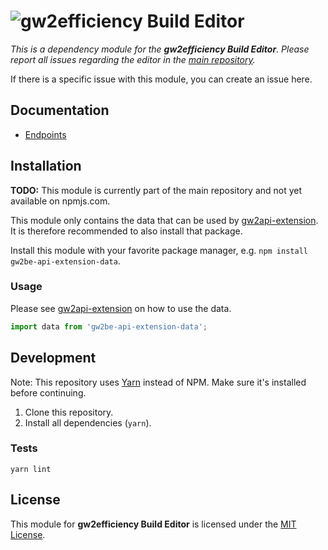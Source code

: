 # ![gw2efficiency Build Editor](docs/github-banner.png)
*This is a dependency module for the **gw2efficiency Build Editor**.
Please report all issues regarding the editor in the [main repository](https://github.com/darthmaim/gw2builds).*

If there is a specific issue with this module, you can create an issue here.


## Documentation
- [Endpoints](docs/endpoints.md)


## Installation
**TODO:** This module is currently part of the main repository and not yet available on npmjs.com.

This module only contains the data that can be used by [gw2api-extension](https://www.npmjs.com/package/gw2api-extension).
It is therefore recommended to also install that package.

Install this module with your favorite package manager, e.g. `npm install gw2be-api-extension-data`.

### Usage
Please see [gw2api-extension](https://www.npmjs.com/package/gw2api-extension) on how to use the data.
```javascript
import data from 'gw2be-api-extension-data';
```


## Development
Note: This repository uses [Yarn](https://yarnpkg.com/) instead of NPM.
Make sure it's installed before continuing.

1. Clone this repository.
2. Install all dependencies (`yarn`).

### Tests
```
yarn lint
```


## License
This module for **gw2efficiency Build Editor** is licensed under the [MIT License](LICENSE).
